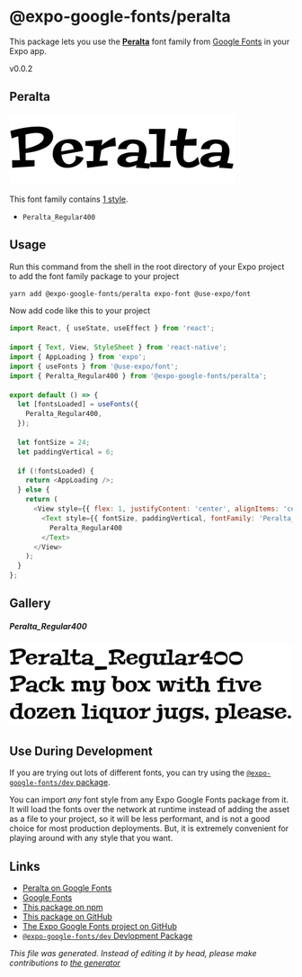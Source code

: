 # @expo-google-fonts/peralta

This package lets you use the [**Peralta**](https://fonts.google.com/specimen/Peralta) font family from [Google Fonts](https://fonts.google.com/) in your Expo app.

v0.0.2

## Peralta

![Peralta](./font-family.png)

This font family contains [1 style](#gallery).

- `Peralta_Regular400`

## Usage

Run this command from the shell in the root directory of your Expo project to add the font family package to your project
```sh
yarn add @expo-google-fonts/peralta expo-font @use-expo/font
```

Now add code like this to your project
```js
import React, { useState, useEffect } from 'react';

import { Text, View, StyleSheet } from 'react-native';
import { AppLoading } from 'expo';
import { useFonts } from '@use-expo/font';
import { Peralta_Regular400 } from '@expo-google-fonts/peralta';

export default () => {
  let [fontsLoaded] = useFonts({
    Peralta_Regular400,
  });

  let fontSize = 24;
  let paddingVertical = 6;

  if (!fontsLoaded) {
    return <AppLoading />;
  } else {
    return (
      <View style={{ flex: 1, justifyContent: 'center', alignItems: 'center' }}>
        <Text style={{ fontSize, paddingVertical, fontFamily: 'Peralta_Regular400' }}>
          Peralta_Regular400
        </Text>
      </View>
    );
  }
};

```

## Gallery

##### Peralta_Regular400
![Peralta_Regular400](./28a0d3b695c9ecde1fe0ab5e4dceac96b21749fe6a3df062847e363b47af3360.ttf.png)


## Use During Development

If you are trying out lots of different fonts, you can try using the [`@expo-google-fonts/dev` package](https://www.npmjs.com/package/@expo-google-fonts/dev).

You can import *any* font style from any Expo Google Fonts package from it. It will load the fonts
over the network at runtime instead of adding the asset as a file to your project, so it will be 
less performant, and is not a good choice for most production deployments. But, it is extremely convenient
for playing around with any style that you want.

## Links

- [Peralta on Google Fonts](https://fonts.google.com/specimen/Peralta)
- [Google Fonts](https://fonts.google.com/)
- [This package on npm](https://www.npmjs.com/package/@expo-google-fonts/peralta)
- [This package on GitHub](https://github.com/expo/google-fonts/tree/master/font-packages/peralta)
- [The Expo Google Fonts project on GitHub](https://github.com/expo/google-fonts)
- [`@expo-google-fonts/dev` Devlopment Package](https://github.com/expo/google-fonts/tree/master/font-packages/dev)


*This file was generated. Instead of editing it by head, please make contributions to [the generator](https://github.com/expo/google-fonts/tree/master/packages/generator)*
